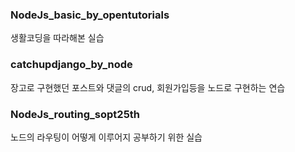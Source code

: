 ### NodeJs_basic_by_opentutorials

생활코딩을 따라해본 실습

### catchupdjango_by_node

장고로 구현했던 포스트와 댓글의 crud, 회원가입등을 노드로 구현하는 연습

### NodeJs_routing_sopt25th

노드의 라우팅이 어떻게 이루어지 공부하기 위한 실습